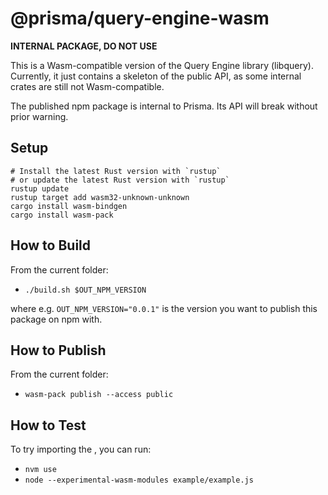 # @prisma/query-engine-wasm

**INTERNAL PACKAGE, DO NOT USE**

This is a Wasm-compatible version of the Query Engine library (libquery).
Currently, it just contains a skeleton of the public API, as some internal crates are still not Wasm-compatible.

The published npm package is internal to Prisma. Its API will break without prior warning.

## Setup

```
# Install the latest Rust version with `rustup`
# or update the latest Rust version with `rustup`
rustup update
rustup target add wasm32-unknown-unknown
cargo install wasm-bindgen
cargo install wasm-pack
```

## How to Build

From the current folder:

- `./build.sh $OUT_NPM_VERSION`

where e.g. `OUT_NPM_VERSION="0.0.1"` is the version you want to publish this package on npm with.

## How to Publish

From the current folder:

- `wasm-pack publish --access public`

## How to Test

To try importing the , you can run:

- `nvm use`
- `node --experimental-wasm-modules example/example.js`
